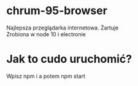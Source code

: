 # chrum-95-browser
Najlepsza przeglądarka internetowa. Żartuje <br>
Zrobiona w node 10 i electronie
# Jak to cudo uruchomić?
Wpisz npm i
a potem npm start
